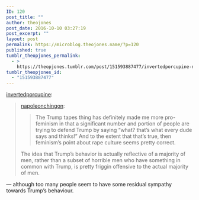 ```yaml
---
ID: 120
post_title: ""
author: theojones
post_date: 2016-10-10 03:27:19
post_excerpt: ""
layout: post
permalink: https://microblog.theojones.name/?p=120
published: true
tumblr_theopjones_permalink:
  - >
    https://theopjones.tumblr.com/post/151593887477/invertedporcupine-napoleonchingon-the-trump
tumblr_theopjones_id:
  - "151593887477"
---
```

<p><a class="tumblr_blog" href="http://invertedporcupine.tumblr.com/post/151593527142">invertedporcupine</a>:</p>
<blockquote>
<p><a class="tumblr_blog" href="http://napoleonchingon.tumblr.com/post/151587425637">napoleonchingon</a>:</p>
<blockquote>
<p>The Trump tapes thing has definitely made me more pro-feminism in that a significant number and portion of people are trying to defend Trump by saying “what? that’s what every dude says and thinks!” And to the extent that that’s true, then feminism’s point about rape culture seems pretty correct.</p>
</blockquote>
<p>The idea that Trump’s behavior is actually reflective of a majority of men, rather than a subset of horrible men who have something in common with Trump, is pretty friggin offensive to the actual majority of men.</p>
</blockquote>

<p>&mdash; although too many people seem to have some residual sympathy towards Trump’s behaviour.</p>